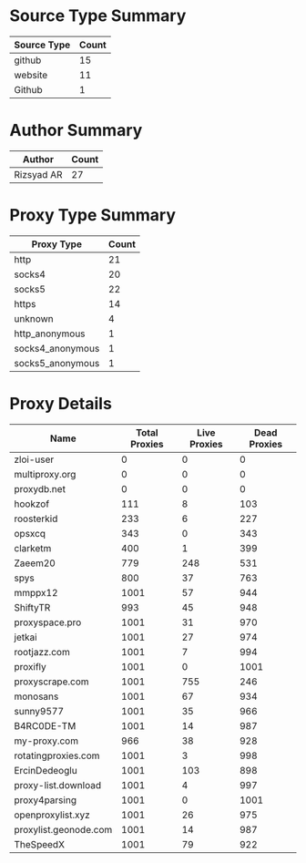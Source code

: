 # Source Type Summary

| Source Type | Count |
|-------------|-------|
| github | 15 |
| website | 11 |
| Github | 1 |


# Author Summary

| Author | Count |
|--------|-------|
| Rizsyad AR | 27 |


# Proxy Type Summary

| Proxy Type | Count |
|------------|-------|
| http | 21 |
| socks4 | 20 |
| socks5 | 22 |
| https | 14 |
| unknown | 4 |
| http_anonymous | 1 |
| socks4_anonymous | 1 |
| socks5_anonymous | 1 |


# Proxy Details

| Name | Total Proxies | Live Proxies | Dead Proxies |
|------|---------------|--------------|---------------|
| zloi-user | 0 | 0 | 0 |
| multiproxy.org | 0 | 0 | 0 |
| proxydb.net | 0 | 0 | 0 |
| hookzof | 111 | 8 | 103 |
| roosterkid | 233 | 6 | 227 |
| opsxcq | 343 | 0 | 343 |
| clarketm | 400 | 1 | 399 |
| Zaeem20 | 779 | 248 | 531 |
| spys | 800 | 37 | 763 |
| mmppx12 | 1001 | 57 | 944 |
| ShiftyTR | 993 | 45 | 948 |
| proxyspace.pro | 1001 | 31 | 970 |
| jetkai | 1001 | 27 | 974 |
| rootjazz.com | 1001 | 7 | 994 |
| proxifly | 1001 | 0 | 1001 |
| proxyscrape.com | 1001 | 755 | 246 |
| monosans | 1001 | 67 | 934 |
| sunny9577 | 1001 | 35 | 966 |
| B4RC0DE-TM | 1001 | 14 | 987 |
| my-proxy.com | 966 | 38 | 928 |
| rotatingproxies.com | 1001 | 3 | 998 |
| ErcinDedeoglu | 1001 | 103 | 898 |
| proxy-list.download | 1001 | 4 | 997 |
| proxy4parsing | 1001 | 0 | 1001 |
| openproxylist.xyz | 1001 | 26 | 975 |
| proxylist.geonode.com | 1001 | 14 | 987 |
| TheSpeedX | 1001 | 79 | 922 |
